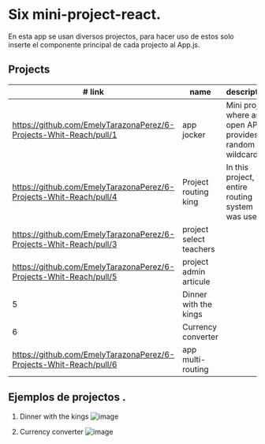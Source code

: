 # Six mini-project-react.

En esta app se usan diversos projectos, para hacer uso de estos solo inserte el componente principal de cada projecto al App.js.

## Projects

| #   link      | name                   | description |
| ------------- | ---------------------- | ------------|
| https://github.com/EmelyTarazonaPerez/6-Projects-Whit-Reach/pull/1 | app jocker              |  Mini project where an open API provides random wildcards. |
| https://github.com/EmelyTarazonaPerez/6-Projects-Whit-Reach/pull/4 | Project routing king    | In this project, the entire routing system was used |
| https://github.com/EmelyTarazonaPerez/6-Projects-Whit-Reach/pull/3 | project select teachers | 
| https://github.com/EmelyTarazonaPerez/6-Projects-Whit-Reach/pull/5 | project admin articule  |
| 5             | Dinner with the kings |
| 6             | Currency converter  |
| https://github.com/EmelyTarazonaPerez/6-Projects-Whit-Reach/pull/6        | app multi-routing  |

## Ejemplos de projectos .
1. Dinner with the kings
![image](https://github.com/EmelyTarazonaPerez/mini-project-react/assets/122141594/4211599c-852d-4f4b-b8f7-200b87fde407)

2. Currency converter
![image](https://github.com/EmelyTarazonaPerez/mini-project-react/assets/122141594/9e5a89af-4c58-4f5f-8602-e65f05097e28)


